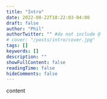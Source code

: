 ```yaml
---
title: "Intro"
date: 2022-08-22T18:22:03-04:00
draft: false
author: "Phil"
authorTwitter: "" #do not include @
# cover: "/posts/intro/cover.jpg"
tags: []
keywords: []
description: ""
showFullContent: false
readingTime: false
hideComments: false
---
```


content
